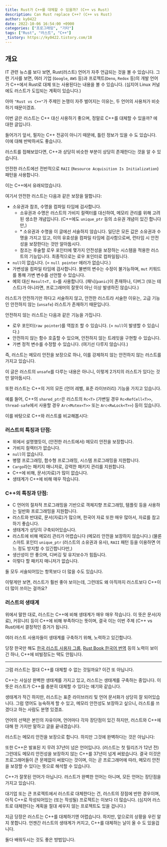 ```yaml
---
title: Rust가 C++를 대체할 수 있을까? (C++ vs Rust)
description: Can Rust replace C++? (C++ vs Rust)
author: ky0422
date: 2022-10-06 16:54:00 +0900
categories: ["프로그래밍", "기타"]
tags: ["Rust", "러스트", "C++"]
_tistory: https://ky0422.tistory.com/18
---
```


## 개요

IT 관련 뉴스를 보다 보면, Rust(러스트) 언어가 자주 언급되는 것을 볼 수 있습니다. 그런 기사를 보면, 여러 기업 (`Google`, `AWS` 등)과 프로젝트(`Deno`, `Redox` 등)의 개발 언어가 C++에서 Rust로 대체 또는 사용된다는 내용을 볼 수 있습니다. (심지어 Linux 커널에도 러스트가 도입되는 계획이 있습니다.)

아마 `"Rust vs C++"`가 주제인 논쟁이 자주 벌어지는 이유는, 두 언어의 사용처가 비슷하기 때문이겠죠.

이번 글은 러스트는 C++ 대신 사용하기 좋으며, 정말로 C++를 대체할 수 있을까? 에 대한 글입니다.

들어가기 앞서, 필자는 C++ 전공이 아니기 때문에, 틀린 정보가 있을 수 도 있습니다. 이에 대해 반박하셔도 좋습니다.

러스트를 접해보았다면, C++과 상당히 비슷한 부분이 상당히 존재한다는 것을 알 수 있습니다.

안전한 러스트에선 전반적으로 `RAII` (`Resource Acquisition Is Initialization`) 패턴을 사용합니다.

이는 C++에서 유래되었습니다.

여기서 안전한 러스트는 다음과 같은 보장을 말합니다:

- 소유권과 참조, 수명을 컴파일 타임에 검사합니다.
  - 소유권과 수명은 러스트의 가비지 컬렉터를 대신하여, 메모리 관리를 위해 고려된 생소한 개념입니다. (C++에도 `unique_ptr` 등의 소유권 개념이 있긴 합니다만,)
  - \* 소유권과 수명을 이 글에선 서술하지 않습니다. 일단은 모든 값은 소유권과 수명을 가지고 있고, 이의 유효성을 컴파일 타임에 검사함으로써, 런타임 시 안전성을 보장한다는 것만 알아둡시다.
  - 참조는 후술할 로우 포인터에 몇가지 안전성을 보장하는 시스템을 적용한 러스트의 기능입니다. 최종적으로는 로우 포인터로 컴파일됩니다.
- `null`이 없습니다. (= `null pointer` 에러가 없습니다.)
- 가변성을 컴파일 타임에 검사합니다. 불변의 변수는 수정이 불가능하며, `mut` 키워드를 통해 가변 변수를 선언할 수 있습니다.
- 예외 대신 `Result<T, E>`를 사용합니다. (패닉(`panic`)이 존재하나, 디버그 (또는 테스트)가 아니라면, 프로그래머의 잘못이 아닌 이상 발생하진 않습니다.)

러스트가 안전하기만 하다고 서술하지 않고, 안전한 러스트라 서술한 이유는, 고급 기능인 안전하지 않는 (`unsafe`) 러스트가 존재하기 때문입니다.

안전하지 않는 러스트는 다음과 같은 기능을 가집니다.

- 로우 포인터(`raw pointer`)를 역참조 할 수 있습니다. (= `null`이 발생할 수 있습니다.)
- 안전하지 않는 함수 호출할 수 있으며, 안전하지 않는 트레잇을 구현할 수 있습니다.
- 가변 정적 변수를 수정할 수 있습니다. (여기선 다루지 않습니다.)

즉, 러스트는 메모리 안전을 보장으로 하나, 이를 강제하지 않는 안전하지 않는 러스트를 가지고 있습니다.

이 글은 러스트의 `unsafe`를 다루는 내용은 아니니, 이렇게 2가지의 러스트가 있다는 것만 알아둡시다.

또한 러스트는 C++의 거의 모든 (언어 레벨, 표준 라이브러리) 기능을 가지고 있습니다.

예를 들어, C++의 `shared_ptr`은 러스트의 `Rc<T>` (가변일 경우 `Rc<RefCell<T>>`, `thread-safe`에서 사용할 경우 `Arc<Mutex<T>>` 또는 `Arc<RwLock<T>>`) 등이 있습니다.

이를 바탕으로 C++와 러스트를 비교해봅시다:

### 러스트의 특징과 단점:

- 위에서 설명했듯이, (안전한 러스트에서) 메모리 안전을 보장합니다.
- 가비지 컬렉터가 없습니다.
- `null`이 없습니다.
- 병렬 프로그래밍, 함수형 프로그래밍, 시스템 프로그래밍을 지원합니다.
- `Cargo`라는 패키지 매니저로, 강력한 패키지 관리를 지원합니다.
- C++에 비해, 문서(자료)가 많이 없습니다.
- 생태계가 C++에 비해 매우 작습니다.

### C++의 특징과 단점:

- C 언어의 절차적 프로그래밍을 기반으로 객체지향 프로그래밍, 템플릿 등을 사용하는 일반화 프로그래밍을 지원합니다.
- 러스트와 반대로, 문서(자료)가 많으며, 한국어 자료 또한 매우 많아서, 자료를 참고하기 좋습니다.
- 생태계가 상당히 구축되어있습니다.
- 러스트에 비해 메모리 관리가 어렵습니다 (메모리 안전을 보장하지 않습니다.) (물론 스마트 포인터 `unique_ptr` (러스트의 소유권과 유사), `RAII` 패턴 등을 이용하면 어느 정도 방지할 수 있긴합니다만,)
- 생산성이 안 좋으며, 디버깅 및 유지보수가 힘듭니다.
- 이렇다 할 패키지 매니저가 없습니다.

둘 모두 서술되어있는 항목보다 더 많을 수도 있습니다.

이렇게만 보면, 러스트가 훨씬 좋아 보이는데, 그런데도 왜 아직까지 러스트보다 C++이 더 많이 쓰이는 걸까요?

### 러스트의 생태계

위에서 말한 대로, 러스트는 C++에 비해 생태계가 매우 매우 작습니다. 이 뜻은 문서(자료), 커뮤니티 등이 C++에 비해 부족하다는 뜻이며, 결국 이는 이번 주제 (C++ vs Rust)에서 결정적인 증거가 됩니다.

여러 러스트 사용자들이 생태계를 구축하기 위해, 노력하고 있긴합니다.

당장 한국만 해도 [한국 러스트 사용자 그룹](https://rust-kr.org/), [Rust Book 한국어 번역](https://rinthel.github.io/rust-lang-book-ko/) 등의 노력이 보이긴 하나, C++에 비빌정도는 택도 안됩니다.

---

그럼 러스트는 절대 C++를 대체할 수 없는 것일까요? 이건 또 아닙니다.

C++는 사실상 완벽한 생태계를 가지고 있고, 러스트는 생태계를 구축하는 중입니다.
이 뜻은 러스트가 C++를 충분히 대체할 수 있다는 얘기와 같습니다.

생태계가 작긴 하지만, 러스트는 표준 라이브러리 및 언어 문서화가 상당히 잘 되어있습니다.
그럼 영어도 능숙하게 할 수 있고, 메모리 안전성도 보장하고 싶으니, 러스트를 쓰겠다고 하는 사람도 분명 있겠죠.

언어의 선택은 본인의 자유이며, 언어마다 각자 장단점이 있긴 하지만, 러스트와 C++에 대해 한 가지만 말하고 글을 끝내겠습니다.

러스트는 메모리 안전을 보장으로 합니다. 하지만 그것에 완벽하다는 것은 아닙니다:

또한 C++은 발표된 지 무려 37년이 넘은 언어입니다. (러스트는 첫 릴리즈가 12년 전)
그런데도 메모리 안전성을 보장하지 않는 C++를 37년이 넘게 써왔습니다.
결국 이것은 프로그래머들이 큰 문제없이 써왔다는 것이며, 이는 곧 프로그래머에 따라, 메모리 안전을 보장할 수 있다는 뜻으로 해석할 수 있습니다.

C++가 잘못된 언어가 아닙니다. 러스트가 완벽한 언어는 아니며, 모든 언어는 장단점을 가지고 있습니다.

대기업 또는 큰 프로젝트에서 러스트로 대체한다는 건, 러스트의 장점에 반한 경우이며, 아직 C++로 작성되어있는 (또는 작성될) 프로젝트는 이보다 더 많습니다.
(심지어 러스트로 대체한다는 계획을 절대 세우지 않는 프로젝트도 있을 겁니다.)

지금 당장은 러스트는 C++를 대체하기엔 어렵습니다. 하지만, 앞으로의 상황을 우린 알지 못합니다.
언젠간 러스트의 생태계가 커지고, C++를 대체하는 날이 올 수 도 있을겁니다.

둘다 배워두시는 것도 좋은 방법입니다.
